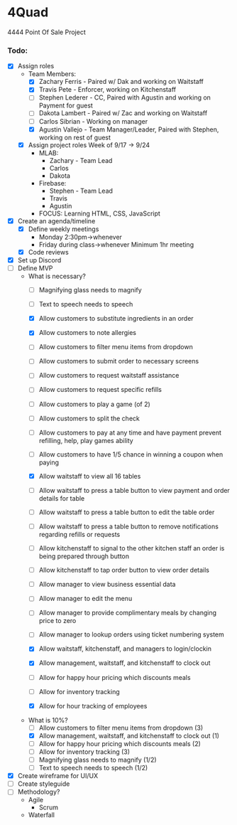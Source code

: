 # 4Quad
4444 Point Of Sale Project

### Todo:
- [X] Assign roles
  - Team Members:
    - [x] Zachary Ferris  - Paired w/ Dak and working on Waitstaff
    - [x] Travis Pete     - Enforcer, working on Kitchenstaff
    - [ ] Stephen Lederer - CC, Paired with Agustin and working on Payment for guest
    - [ ] Dakota Lambert  - Paired w/ Zac and working on Waitstaff
    - [ ] Carlos Sibrian  - Working on manager
    - [x] Agustin Vallejo - Team Manager/Leader, Paired with Stephen, working on rest of guest
  - [x] Assign project roles
    Week of 9/17 -> 9/24
    - MLAB:
      - Zachary - Team Lead
      - Carlos
      - Dakota
    - Firebase:
      - Stephen - Team Lead
      - Travis
      - Agustin
    - FOCUS:
      Learning HTML, CSS, JavaScript
- [x] Create an agenda/timeline
  - [x] Define weekly meetings
    - Monday 2:30pm->whenever
    - Friday during class->whenever
    Minimum 1hr meeting
  - [x] Code reviews
- [x] Set up Discord
- [ ] Define MVP
  - What is necessary?
    - [ ] Magnifying glass needs to magnify 
    - [ ] Text to speech needs to speech
    - [x] Allow customers to substitute ingredients in an order
    - [x] Allow customers to note allergies
    - [ ] Allow customers to filter menu items from dropdown
    - [ ] Allow customers to submit order to necessary screens
    - [ ] Allow customers to request waitstaff assistance
    - [ ] Allow customers to request specific refills
    - [ ] Allow customers to play a game (of 2)
    - [ ] Allow customers to split the check 
    - [ ] Allow customers to pay at any time and have payment prevent refilling, help, play games ability
    - [ ] Allow customers to have 1/5 chance in winning a coupon when paying
    
    - [x] Allow waitstaff to view all 16 tables
    - [ ] Allow waitstaff to press a table button to view payment and order details for table
    - [ ] Allow waitstaff to press a table button to edit the table order
    - [ ] Allow waitstaff to press a table button to remove notifications regarding refills or requests
    
    - [ ] Allow kitchenstaff to signal to the other kitchen staff an order is being prepared through button
    - [ ] Allow kitchenstaff to tap order button to view order details
    
    - [ ] Allow manager to view business essential data
    - [ ] Allow manager to edit the menu 
    - [ ] Allow manager to provide complimentary meals by changing price to zero
    - [ ] Allow manager to lookup orders using ticket numbering system
    
    - [x] Allow waitstaff, kitchenstaff, and managers to login/clockin 
    - [x] Allow management, waitstaff, and kitchenstaff to clock out
    
    - [ ] Allow for happy hour pricing which discounts meals
    - [ ] Allow for inventory tracking
    - [x] Allow for hour tracking of employees
    
  - What is 10%?
    - [ ] Allow customers to filter menu items from dropdown (3)
    - [x] Allow management, waitstaff, and kitchenstaff to clock out (1)
    - [ ] Allow for happy hour pricing which discounts meals (2)
    - [ ] Allow for inventory tracking (3)
    - [ ] Magnifying glass needs to magnify (1/2) 
    - [ ] Text to speech needs to speech (1/2)
    
- [x] Create wireframe for UI/UX
- [ ] Create styleguide
- [ ] Methodology?
    - Agile
      - Scrum
    - Waterfall
